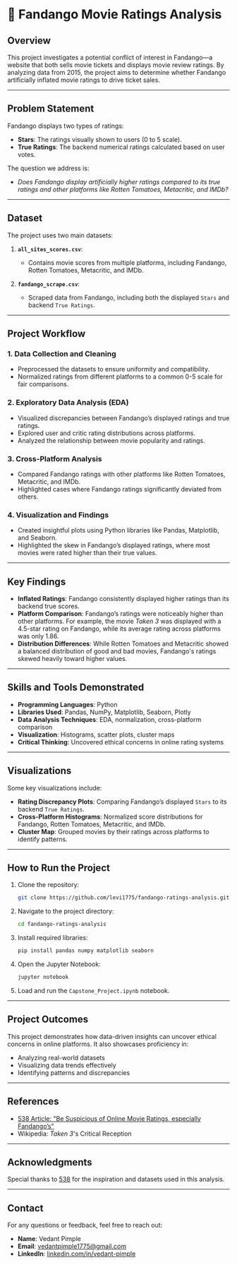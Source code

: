 # 🎥 Fandango Movie Ratings Analysis

## **Overview**
This project investigates a potential conflict of interest in Fandango—a website that both sells movie tickets and displays movie review ratings. By analyzing data from 2015, the project aims to determine whether Fandango artificially inflated movie ratings to drive ticket sales.

---

## **Problem Statement**
Fandango displays two types of ratings:
- **Stars**: The ratings visually shown to users (0 to 5 scale).
- **True Ratings**: The backend numerical ratings calculated based on user votes.

The question we address is:
- *Does Fandango display artificially higher ratings compared to its true ratings and other platforms like Rotten Tomatoes, Metacritic, and IMDb?*

---

## **Dataset**
The project uses two main datasets:
1. **`all_sites_scores.csv`**:
   - Contains movie scores from multiple platforms, including Fandango, Rotten Tomatoes, Metacritic, and IMDb.

2. **`fandango_scrape.csv`**:
   - Scraped data from Fandango, including both the displayed `Stars` and backend `True Ratings`.

---

## **Project Workflow**

### **1. Data Collection and Cleaning**
- Preprocessed the datasets to ensure uniformity and compatibility.
- Normalized ratings from different platforms to a common 0-5 scale for fair comparisons.

### **2. Exploratory Data Analysis (EDA)**
- Visualized discrepancies between Fandango’s displayed ratings and true ratings.
- Explored user and critic rating distributions across platforms.
- Analyzed the relationship between movie popularity and ratings.

### **3. Cross-Platform Analysis**
- Compared Fandango ratings with other platforms like Rotten Tomatoes, Metacritic, and IMDb.
- Highlighted cases where Fandango ratings significantly deviated from others.

### **4. Visualization and Findings**
- Created insightful plots using Python libraries like Pandas, Matplotlib, and Seaborn.
- Highlighted the skew in Fandango’s displayed ratings, where most movies were rated higher than their true values.

---

## **Key Findings**
- **Inflated Ratings**: Fandango consistently displayed higher ratings than its backend true scores.
- **Platform Comparison**: Fandango’s ratings were noticeably higher than other platforms. For example, the movie *Taken 3* was displayed with a 4.5-star rating on Fandango, while its average rating across platforms was only 1.86.
- **Distribution Differences**: While Rotten Tomatoes and Metacritic showed a balanced distribution of good and bad movies, Fandango's ratings skewed heavily toward higher values.

---

## **Skills and Tools Demonstrated**
- **Programming Languages**: Python
- **Libraries Used**: Pandas, NumPy, Matplotlib, Seaborn, Plotly
- **Data Analysis Techniques**: EDA, normalization, cross-platform comparison
- **Visualization**: Histograms, scatter plots, cluster maps
- **Critical Thinking**: Uncovered ethical concerns in online rating systems

---

## **Visualizations**
Some key visualizations include:
- **Rating Discrepancy Plots**: Comparing Fandango’s displayed `Stars` to its backend `True Ratings`.
- **Cross-Platform Histograms**: Normalized score distributions for Fandango, Rotten Tomatoes, Metacritic, and IMDb.
- **Cluster Map**: Grouped movies by their ratings across platforms to identify patterns.

---

## **How to Run the Project**

1. Clone the repository:
   ```bash
   git clone https://github.com/levi1775/fandango-ratings-analysis.git
   ```

2. Navigate to the project directory:
   ```bash
   cd fandango-ratings-analysis
   ```

3. Install required libraries:
   ```bash
   pip install pandas numpy matplotlib seaborn
   ```

4. Open the Jupyter Notebook:
   ```bash
   jupyter notebook
   ```

5. Load and run the `Capstone_Project.ipynb` notebook.

---

## **Project Outcomes**
This project demonstrates how data-driven insights can uncover ethical concerns in online platforms. It also showcases proficiency in:
- Analyzing real-world datasets
- Visualizing data trends effectively
- Identifying patterns and discrepancies

---

## **References**
- [538 Article: "Be Suspicious of Online Movie Ratings, especially Fandango’s"](https://fivethirtyeight.com/features/fandango-movies-ratings/)
- Wikipedia: *Taken 3*'s Critical Reception

---

## **Acknowledgments**
Special thanks to [538](https://projects.fivethirtyeight.com/polls/) for the inspiration and datasets used in this analysis.

---

## **Contact**
For any questions or feedback, feel free to reach out:
- **Name**: Vedant Pimple
- **Email**: [vedantpimple1775@gmail.com](mailto:vedantpimple1775@gmail.com)
- **LinkedIn**: [linkedin.com/in/vedant-pimple](https://www.linkedin.com/in/vedant-pimple-523a65228)

